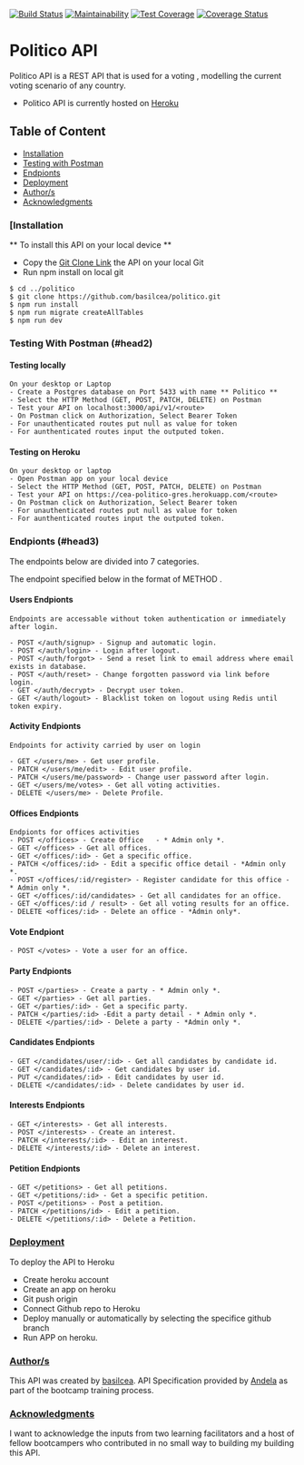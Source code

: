 [![Build Status](https://travis-ci.org/basilcea/politico.svg?branch=develop)](https://travis-ci.org/basilcea/politico)
[![Maintainability](https://api.codeclimate.com/v1/badges/1ab9d7aac9c48843eac3/maintainability)](https://codeclimate.com/github/basilcea/politico/maintainability)
[![Test Coverage](https://api.codeclimate.com/v1/badges/1ab9d7aac9c48843eac3/test_coverage)](https://codeclimate.com/github/basilcea/politico/test_coverage)
[![Coverage Status](https://coveralls.io/repos/github/basilcea/politico/badge.svg?branch=develop)](https://coveralls.io/github/basilcea/politico?branch=develop)

# Politico API

Politico API is a REST API that is used for a voting , modelling the current voting scenario of any country.
* Politico API is currently hosted on [Heroku](https://cea-politico-gres.herokuapp.com/)

## Table of Content
- [Installation](#head1)
- [Testing with Postman](#head2)
- [Endpionts](#head3)
- [Deployment](#head4)
- [Author/s](#head5)
- [Acknowledgments](#head6)

### [<a id='head1'>Installation</a>
  ** To install this API on your local device **
  - Copy the [Git Clone Link](https://github.com/basilcea/politico.git) the API on your local Git
  - Run npm install on local git

  ```
  $ cd ../politico
  $ git clone https://github.com/basilcea/politico.git
  $ npm run install
  $ npm run migrate createAllTables
  $ npm run dev

  ```

### Testing With Postman (#head2)

  #### Testing locally
    On your desktop or Laptop
    - Create a Postgres database on Port 5433 with name ** Politico **
    - Select the HTTP Method (GET, POST, PATCH, DELETE) on Postman
    - Test your API on localhost:3000/api/v1/<route>
    - On Postman click on Authorization, Select Bearer Token
    - For unauthenticated routes put null as value for token
    - For aunthenticated routes input the outputed token.

  #### Testing on Heroku
    On your desktop or laptop
    - Open Postman app on your local device
    - Select the HTTP Method (GET, POST, PATCH, DELETE) on Postman
    - Test your API on https://cea-politico-gres.herokuapp.com/<route>
    - On Postman click on Authorization, Select Bearer token
    - For unauthenticated routes put null as value for token
    - For aunthenticated routes input the outputed token.


### Endpionts (#head3)
  The endpoints below are divided into 7 categories.

  The endpoint specified below in the format of  METHOD <route>.

  #### Users Endpionts
    Endpoints are accessable without token authentication or immediately after login.

  	- POST </auth/signup> - Signup and automatic login.
    - POST </auth/login> - Login after logout.
    - POST </auth/forgot> - Send a reset link to email address where email exists in database.
    - POST </auth/reset> - Change forgotten password via link before login.
    - GET </auth/decrypt> - Decrypt user token.
    - GET </auth/logout> - Blacklist token on logout using Redis until token expiry.

  #### Activity Endpionts
    Endpoints for activity carried by user on login

    - GET </users/me> - Get user profile.
    - PATCH </users/me/edit> - Edit user profile.
    - PATCH </users/me/password> - Change user password after login.
    - GET </users/me/votes> - Get all voting activities.
    - DELETE </users/me> - Delete Profile.

  #### Offices Endpionts
    Endpionts for offices activities
    - POST </offices> - Create Office   - * Admin only *.
    - GET </offices> - Get all offices.
    - GET </offices/:id> - Get a specific office.
    - PATCH </offices/:id> - Edit a specific office detail - *Admin only *.
    - POST </offices/:id/register> - Register candidate for this office - * Admin only *.
    - GET </offices/:id/candidates> - Get all candidates for an office.
    - GET </offices/:id / result> - Get all voting results for an office.
    - DELETE <offices/:id> - Delete an office - *Admin only*.

  #### Vote Endpiont
    - POST </votes> - Vote a user for an office.

  #### Party Endpionts
    - POST </parties> - Create a party - * Admin only *.
    - GET </parties> - Get all parties.
    - GET </parties/:id> - Get a specific party.
    - PATCH </parties/:id> -Edit a party detail - * Admin only *.
    - DELETE </parties/:id> - Delete a party - *Admin only *.

  #### Candidates Endpionts
    - GET </candidates/user/:id> - Get all candidates by candidate id.
    - GET </candidates/:id> - Get candidates by user id.
    - PUT </candidates/:id> - Edit candidates by user id.
    - DELETE </candidates/:id> - Delete candidates by user id.

  #### Interests Endpionts
    - GET </interests> - Get all interests.
    - POST </interests> - Create an interest.
    - PATCH </interests/:id> - Edit an interest.
    - DELETE </interests/:id> - Delete an interest.

  #### Petition Endpionts
    - GET </petitions> - Get all petitions.
    - GET </petitions/:id> - Get a specific petition.
    - POST </petitions> - Post a petition.
    - PATCH </petitions/id> - Edit a petition.
    - DELETE </petitions/:id> - Delete a Petition.

### [Deployment](#head4)
  To deploy the API to Heroku
  - Create heroku account
  - Create an app on heroku
  - Git push origin <branch-name>
  - Connect Github repo to Heroku
  - Deploy manually or automatically by selecting the specifice github branch
  - Run APP on heroku.

### [Author/s](#head5)
  This API was created by [basilcea](https://github.com/basilcea?tab=repositories). API Specification provided by [Andela](https://andela.com/) as part of the bootcamp training process.

### [Acknowledgments](#head6)

  I want to acknowledge the inputs from two learning facilitators and a host of fellow bootcampers who contributed in no small way to building my building this API.





